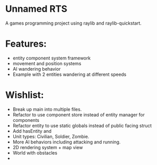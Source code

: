 # Unnamed RTS
A games programming project using raylib and raylib-quickstart.

# Features:
 - entity component system framework
 - movement and position systems
 - AI wandering behavior
 - Example with 2 entities wandering at different speeds

# Wishlist:
 - Break up main into multiple files.
 - Refactor to use component store instead of entity manager for components
 - Refactor entity to use static globals instead of public facing struct
 - Add hasEntity and 
 - Unit types: Civilian, Soldier, Zombie.
 - More AI behaviors including attacking and running.
 - 2D rendering system + map view
 - World with obstacles
 - 